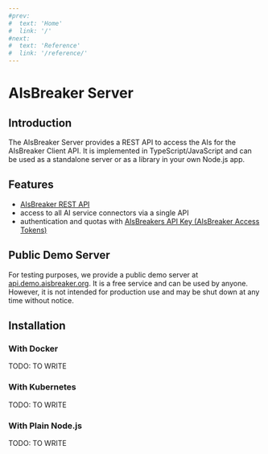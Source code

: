 ```yaml
---
#prev:
#  text: 'Home'
#  link: '/'
#next:
#  text: 'Reference'
#  link: '/reference/'
---
```


AIsBreaker Server
=================

Introduction
------------
The AIsBreaker Server provides a REST API to access the AIs for the AIsBreaker Client API. It is implemented in TypeScript/JavaScript and can be used as a standalone server or as a library in your own Node.js app.

Features
--------
- [AIsBreaker REST API](aisbreaker-rest-api)
- access to all AI service connectors via a single API
- authentication and quotas with [AIsBreakers API Key (AIsBreaker Access Tokens)](aisbreaker-api-key)

Public Demo Server
------------------
For testing purposes, we provide a public demo server at [api.demo.aisbreaker.org](https://api.demo.aisbreaker.org/api/v1/version). It is a free service and can be used by anyone. However, it is not intended for production use and may be shut down at any time without notice.


Installation
------------

### With Docker
TODO: TO WRITE

### With Kubernetes
TODO: TO WRITE

### With Plain Node.js
TODO: TO WRITE
